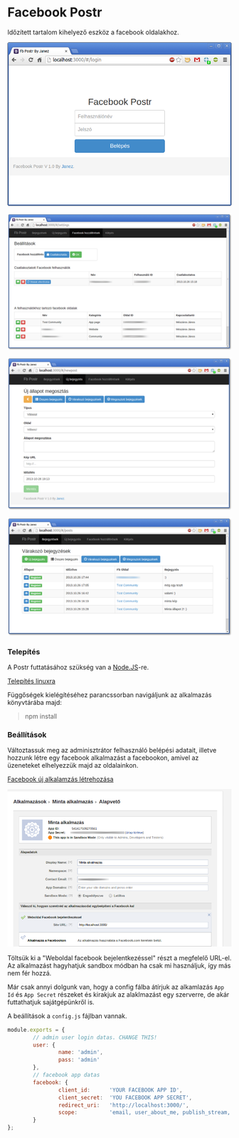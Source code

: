 Facebook Postr
=======

Időzített tartalom kihelyező eszköz a facebook oldalakhoz.

![alt text][login]

![alt text][accounts]

![alt text][newpost]

![alt text][posts]

### Telepítés

A Postr futtatásához szükség van a [Node.JS](http://nodejs.org/download/)-re.

[Telepítés linuxra](https://github.com/joyent/node/wiki/Installing-Node.js-via-package-manager)

Függőségek kielégítéséhez parancssorban navigáljunk az alkalmazás könyvtárába majd:
> npm install

### Beállítások

Változtassuk meg az adminisztrátor felhasználó belépési adatait, illetve hozzunk létre egy facebook alkalmazást a facebookon, amivel az üzeneteket elhelyezzük majd az oldalainkon.

[Facebook új alkalamzás létrehozása](https://developers.facebook.com/apps)

![alt text][fbapp]

Töltsük ki a "Weboldal facebook bejelentkezéssel" részt a megfelelő URL-el.
Az alkalmazást hagyhatjuk sandbox módban ha csak mi használjuk, így más nem fér hozzá.

Már csak annyi dolgunk van, hogy a config fálba átírjuk az alkamlazás `App Id` és `App Secret` részeket és kirakjuk az alaklmazást egy szerverre, de akár futtathatjuk sajátgépünkről is.

A beállítások a `config.js` fájlban vannak.
```javascript
module.exports = {
        // admin user login datas. CHANGE THIS!
        user: {
                name: 'admin',
                pass: 'admin'
        },
        // facebook app datas
        facebook: {
                client_id:      'YOUR FACEBOOK APP ID',
                client_secret:  'YOU FACEBOOK APP SECRET',
                redirect_uri:   'http://localhost:3000/',
                scope:          'email, user_about_me, publish_stream, manage_pages'
        }
};
```

[accounts]: ./docs/accounts.png  "Accounts"
[newpost]: ./docs/newpost.png  "New Post"
[posts]: ./docs/posts.png  "Posts"
[login]: ./docs/login.png  "Login"
[fbapp]: ./docs/fbapp.png  "Facebook App Example"